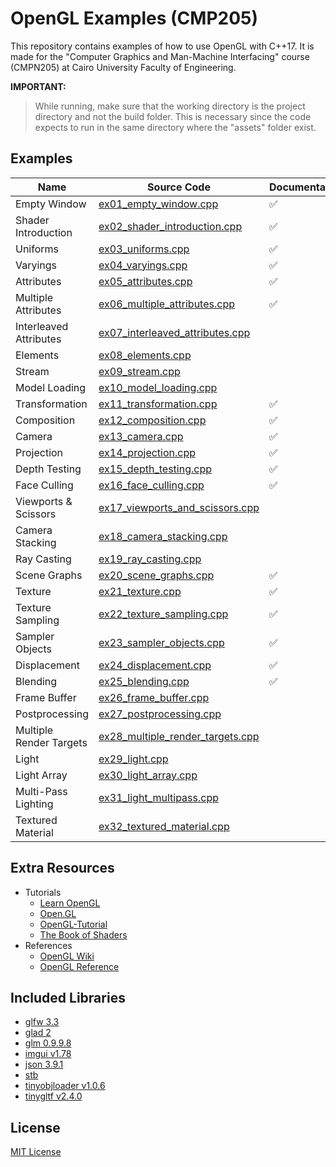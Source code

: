# OpenGL Examples (CMP205)

This repository contains examples of how to use OpenGL with C++17. It is made for the "Computer Graphics and Man-Machine Interfacing" course (CMPN205) at Cairo University Faculty of Engineering.

**IMPORTANT:**

> While running, make sure that the working directory is the project directory and not the build folder.
> This is necessary since the code expects to run in the same directory where the "assets" folder exist.

## Examples

| Name | Source Code | Documentation |
| ---- | ----------- | ------ |
| Empty Window | [ex01_empty_window.cpp](source/examples/ex01_empty_window.cpp) | :white_check_mark: |
| Shader Introduction | [ex02_shader_introduction.cpp](source/examples/ex02_shader_introduction.cpp) | :white_check_mark: |
| Uniforms | [ex03_uniforms.cpp](source/examples/ex03_uniforms.cpp) | :white_check_mark: |
| Varyings | [ex04_varyings.cpp](source/examples/ex04_varyings.cpp) | :white_check_mark: |
| Attributes | [ex05_attributes.cpp](source/examples/ex05_attributes.cpp) | :white_check_mark: |
| Multiple Attributes | [ex06_multiple_attributes.cpp](source/examples/ex06_multiple_attributes.cpp) | :white_check_mark: |
| Interleaved Attributes | [ex07_interleaved_attributes.cpp](source/examples/ex07_interleaved_attributes.cpp) |  |
| Elements | [ex08_elements.cpp](source/examples/ex08_elements.cpp) |  |
| Stream | [ex09_stream.cpp](source/examples/ex09_stream.cpp) |  |
| Model Loading | [ex10_model_loading.cpp](source/examples/ex10_model_loading.cpp) |  |
| Transformation | [ex11_transformation.cpp](source/examples/ex11_transformation.cpp) | :white_check_mark: |
| Composition | [ex12_composition.cpp](source/examples/ex12_composition.cpp) | :white_check_mark: |
| Camera | [ex13_camera.cpp](source/examples/ex13_camera.cpp) | :white_check_mark: |
| Projection | [ex14_projection.cpp](source/examples/ex14_projection.cpp) | :white_check_mark: |
| Depth Testing | [ex15_depth_testing.cpp](source/examples/ex15_depth_testing.cpp) | :white_check_mark: |
| Face Culling | [ex16_face_culling.cpp](source/examples/ex16_face_culling.cpp) | :white_check_mark: |
| Viewports & Scissors | [ex17_viewports_and_scissors.cpp](source/examples/ex17_viewports_and_scissors.cpp) |  |
| Camera Stacking | [ex18_camera_stacking.cpp](source/examples/ex18_camera_stacking.cpp) |  |
| Ray Casting | [ex19_ray_casting.cpp](source/examples/ex19_ray_casting.cpp) |  |
| Scene Graphs | [ex20_scene_graphs.cpp](source/examples/ex20_scene_graphs.cpp) | :white_check_mark: |
| Texture | [ex21_texture.cpp](source/examples/ex21_texture.cpp) | :white_check_mark: |
| Texture Sampling | [ex22_texture_sampling.cpp](source/examples/ex22_texture_sampling.cpp) | :white_check_mark: |
| Sampler Objects | [ex23_sampler_objects.cpp](source/examples/ex23_sampler_objects.cpp) | :white_check_mark: |
| Displacement | [ex24_displacement.cpp](source/examples/ex24_displacement.cpp) | :white_check_mark: |
| Blending | [ex25_blending.cpp](source/examples/ex25_blending.cpp) | :white_check_mark: |
| Frame Buffer | [ex26_frame_buffer.cpp](source/examples/ex26_frame_buffer.cpp) |  |
| Postprocessing | [ex27_postprocessing.cpp](source/examples/ex27_postprocessing.cpp) |  |
| Multiple Render Targets | [ex28_multiple_render_targets.cpp](source/examples/ex28_multiple_render_targets.cpp) |  |
| Light | [ex29_light.cpp](source/examples/ex29_light.cpp) |  |
| Light Array | [ex30_light_array.cpp](source/examples/ex30_light_array.cpp) |  |
| Multi-Pass Lighting | [ex31_light_multipass.cpp](source/examples/ex31_light_multipass.cpp) |  |
| Textured Material | [ex32_textured_material.cpp](source/examples/ex32_textured_material.cpp) |  |

## Extra Resources

* Tutorials
    * [Learn OpenGL](https://learnopengl.com/)
    * [Open.GL](https://open.gl/introduction)
    * [OpenGL-Tutorial](http://www.opengl-tutorial.org/)
    * [The Book of Shaders](https://thebookofshaders.com/)
* References
    * [OpenGL Wiki](https://www.khronos.org/opengl/wiki/)
    * [OpenGL Reference](https://www.khronos.org/registry/OpenGL-Refpages/gl4/)

## Included Libraries

- [glfw 3.3](https://github.com/glfw/glfw)
- [glad 2](https://github.com/Dav1dde/glad/tree/glad2)
- [glm 0.9.9.8](https://github.com/g-truc/glm)
- [imgui v1.78](https://github.com/ocornut/imgui)
- [json 3.9.1](https://github.com/nlohmann/json)
- [stb](https://github.com/nothings/stb)
- [tinyobjloader v1.0.6](https://github.com/tinyobjloader/tinyobjloader)
- [tinygltf v2.4.0](https://github.com/syoyo/tinygltf)

## License
 [MIT License](LICENSE.md)